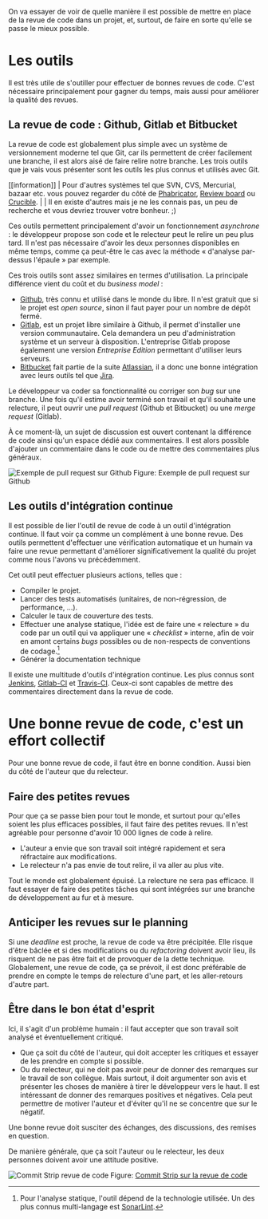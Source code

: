 On va essayer de voir de quelle manière il est possible de mettre en place de la revue de code dans un projet, et, surtout, de faire en sorte qu'elle se passe le mieux possible. 

# Les outils

Il est très utile de s'outiller pour effectuer de bonnes revues de code. C'est nécessaire principalement pour gagner du temps, mais aussi pour améliorer la qualité des revues. 

## La revue de code : Github, Gitlab et Bitbucket 

La revue de code est globalement plus simple avec un système de versionnement moderne tel que Git, car ils permettent de créer facilement une branche, il est alors aisé de faire relire notre branche. Les trois outils que je vais vous présenter sont les outils les plus connus et utilisés avec Git.

[[information]]
| Pour d'autres systèmes tel que SVN, CVS, Mercurial, bazaar etc. vous pouvez regarder du   côté de [Phabricator](https://www.phacility.com/), [Review board](https://www.reviewboard.org/) ou [Crucible](https://fr.atlassian.com/software/crucible). 
|
| Il en existe d'autres mais je ne les connais pas, un peu de recherche et vous devriez trouver votre bonheur. ;)

Ces outils permettent principalement d'avoir un fonctionnement *asynchrone* : le développeur propose son code et le relecteur peut le relire un peu plus tard. Il n'est pas nécessaire d'avoir les deux personnes disponibles en même temps, comme ça peut-être le cas avec la méthode « d'analyse par-dessus l'épaule » par exemple.

Ces trois outils sont assez similaires en termes d'utilisation. La principale différence vient du coût et du *business model* : 

- [Github](https://github.com/), très connu et utilisé dans le monde du libre. Il n'est gratuit que si le projet est *open source*, sinon il faut payer pour un nombre de dépôt fermé. 
- [Gitlab](https://gitlab.com/), est un projet libre similaire à Github, il permet d'installer une version communautaire. Cela demandera un peu d'administration système et un serveur à disposition. L'entreprise Gitlab propose également une version *Entreprise Edition* permettant d'utiliser leurs serveurs.
- [Bitbucket](https://bitbucket.org/) fait partie de la suite [Atlassian](https://www.atlassian.com/), il a donc une bonne intégration avec leurs outils tel que [Jira](https://www.atlassian.com/software/jira).

Le développeur va coder sa fonctionnalité ou corriger son *bug* sur une branche. Une fois qu'il estime avoir terminé son travail et qu'il souhaite une relecture, il peut ouvrir une *pull request* (Github et Bitbucket) ou une *merge request* (Gitlab).

À ce moment-là, un sujet de discussion est ouvert contenant la différence de code ainsi qu'un espace dédié aux commentaires. Il est alors possible d'ajouter un commentaire dans le code ou de mettre des commentaires plus généraux. 

![Exemple de pull request sur Github](/media/galleries/5520/d9894a55-e740-487f-b8e0-90ce6db71c14.png)
Figure: Exemple de pull request sur Github

## Les outils d'intégration continue 

Il est possible de lier l'outil de revue de code à un outil d'intégration continue. Il faut voir ça comme un complément à une bonne revue. Des outils permettent d'effectuer une vérification automatique et un humain va faire une revue permettant d'améliorer significativement la qualité du projet comme nous l'avons vu précédemment.

Cet outil peut effectuer plusieurs actions, telles que : 

- Compiler le projet.
- Lancer des tests automatisés (unitaires, de non-régression, de performance, ...).
- Calculer le taux de couverture des tests.
- Effectuer une analyse statique, l'idée est de faire une « relecture » du code par un outil qui va appliquer une « *checklist* » interne, afin de voir en amont certains *bugs* possibles ou de non-respects de conventions de codage.[^sonar]
- Générer la documentation technique

Il existe une multitude d'outils d'intégration continue. Les plus connus sont [Jenkins](https://jenkins.io/), [Gitlab-CI](https://gitlab.com/gitlab-ci) et [Travis-CI](https://travis-ci.org/). Ceux-ci sont capables de mettre des commentaires directement dans la revue de code.

[^sonar]: Pour l'analyse statique, l'outil dépend de la technologie utilisée. Un des plus connus multi-langage est [SonarLint](https://www.sonarlint.org/).

# Une bonne revue de code, c'est un effort collectif

Pour une bonne revue de code, il faut être en bonne condition. Aussi bien du côté de l'auteur que du relecteur.

## Faire des petites revues

Pour que ça se passe bien pour tout le monde, et surtout pour qu'elles soient les plus efficaces possibles, il faut faire des petites revues. Il n'est agréable pour personne d'avoir 10 000 lignes de code à relire. 

- L'auteur a envie que son travail soit intégré rapidement et sera réfractaire aux modifications. 
- Le relecteur n'a pas envie de tout relire, il va aller au plus vite.

Tout le monde est globalement épuisé. La relecture ne sera pas efficace. Il faut essayer de faire des petites tâches qui sont intégrées sur une branche de développement au fur et à mesure. 

## Anticiper les revues sur le planning

Si une *deadline* est proche, la revue de code va être précipitée. Elle risque d'être bâclée et si des modifications ou du *refactoring* doivent avoir lieu, ils risquent de ne pas être fait et de provoquer de la dette technique. Globalement, une revue de code, ça se prévoit, il est donc préférable de prendre en compte le temps de relecture d'une part, et les aller-retours d'autre part. 

## Être dans le bon état d'esprit

Ici, il s'agit d'un problème humain : il faut accepter que son travail soit analysé et éventuellement critiqué. 

- Que ça soit du côté de l'auteur, qui doit accepter les critiques et essayer de les prendre en compte si possible.
- Ou du relecteur, qui ne doit pas avoir peur de donner des remarques sur le travail de son collègue. Mais surtout, il doit argumenter son avis et présenter les choses de manière à tirer le développeur vers le haut. Il est intéressant de donner des remarques positives et négatives. Cela peut permettre de motiver l'auteur et d'éviter qu'il ne se concentre que sur le négatif.

Une bonne revue doit susciter des échanges, des discussions, des remises en question.

De manière générale, que ça soit l'auteur ou le relecteur, les deux personnes doivent avoir une attitude positive.

![Commit Strip revue de code](/media/galleries/5520/114a976c-cf5c-4633-9a4e-a65077621462.jpg)
Figure: [Commit Strip sur la revue de code](https://www.commitstrip.com/fr/2015/02/10/the-truth-about-code-reviews/)